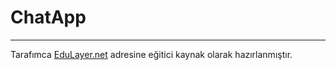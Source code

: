 # ChatApp
<hr>
Tarafımca <a href="https://www.edulayer.net">EduLayer.net</a> adresine eğitici kaynak olarak hazırlanmıştır.
